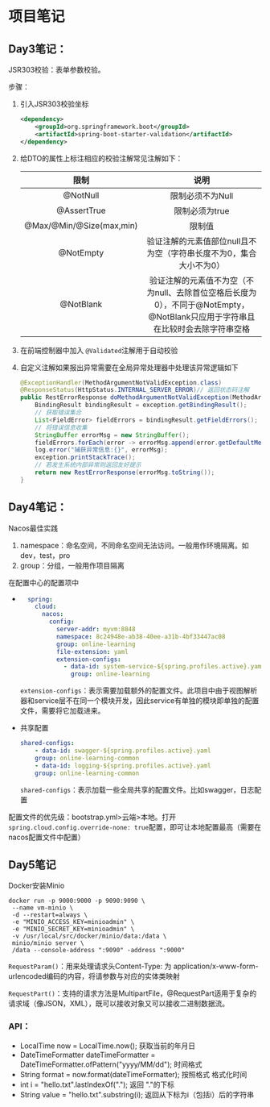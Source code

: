 # 项目笔记

## Day3笔记：

JSR303校验：表单参数校验。

步骤：

1. 引入JSR303校验坐标

    ```xml
    <dependency>
        <groupId>org.springframework.boot</groupId>
        <artifactId>spring-boot-starter-validation</artifactId>
    </dependency>
    ```

2. 给DTO的属性上标注相应的校验注解常见注解如下：

    |           限制           |                             说明                             |
    | :----------------------: | :----------------------------------------------------------: |
    |         @NotNull         |                       限制必须不为Null                       |
    |       @AssertTrue        |                        限制必须为true                        |
    | @Max/@Min/@Size(max,min) |                            限制值                            |
    |        @NotEmpty         | 验证注解的元素值部位null且不为空（字符串长度不为0，集合大小不为0） |
    |        @NotBlank         | 验证注解的元素值不为空（不为null、去除首位空格后长度为0），不同于@NotEmpty，@NotBlank只应用于字符串且在比较时会去除字符串空格 |

3. 在前端控制器中加入 `@Validated`注解用于自动校验

4. 自定义注解如果报出异常需要在全局异常处理器中处理该异常逻辑如下

    ```java
    @ExceptionHandler(MethodArgumentNotValidException.class)
    @ResponseStatus(HttpStatus.INTERNAL_SERVER_ERROR)// 返回状态码注解
    public RestErrorResponse doMethodArgumentNotValidException(MethodArgumentNotValidException exception) {
        BindingResult bindingResult = exception.getBindingResult();
        // 获取错误集合
        List<FieldError> fieldErrors = bindingResult.getFieldErrors();
        // 将错误信息收集
        StringBuffer errorMsg = new StringBuffer();
        fieldErrors.forEach(error -> errorMsg.append(error.getDefaultMessage()).append(","));
        log.error("捕获异常信息:{}", errorMsg);
        exception.printStackTrace();
        // 若发生系统内部异常则返回友好提示
        return new RestErrorResponse(errorMsg.toString());
    }
    ```


## Day4笔记：

Nacos最佳实践

1. namespace：命名空间，不同命名空间无法访问。一般用作环境隔离。如dev，test，pro
2. group：分组，一般用作项目隔离

在配置中心的配置项中

- ```yaml
    spring:
      cloud:
        nacos:
          config:
            server-addr: myvm:8848
            namespace: 8c24948e-ab38-40ee-a31b-4bf33447ac08
            group: online-learning
            file-extension: yaml
            extension-configs:
              - data-id: system-service-${spring.profiles.active}.yaml
                group: online-learning
    ```

    `extension-configs`：表示需要加载额外的配置文件。此项目中由于视图解析器和service层不在同一个模块开发，因此service有单独的模块即单独的配置文件，需要将它加载进来。

- 共享配置

    ```yaml
    shared-configs:
        - data-id: swagger-${spring.profiles.active}.yaml
        group: online-learning-common
        - data-id: logging-${spring.profiles.active}.yaml
        group: online-learning-common
    ```

    `shared-configs`：表示加载一些全局共享的配置文件。比如swagger，日志配置

配置文件的优先级：bootstrap.yml>云端>本地。打开`spring.cloud.config.override-none: true`配置，即可让本地配置最高（需要在nacos配置文件中配置）

## Day5笔记

Docker安装Minio

```shell
docker run -p 9000:9000 -p 9090:9090 \
 --name vm-minio \
 -d --restart=always \
 -e "MINIO_ACCESS_KEY=minioadmin" \
 -e "MINIO_SECRET_KEY=minioadmin" \
 -v /usr/local/src/docker/minio/data:/data \
 minio/minio server \
 /data --console-address ":9090" -address ":9000"
```

`RequestParam()`：用来处理请求头Content-Type: 为 application/x-www-form-urlencoded编码的内容，将请参数与对应的实体类映射

`RequestPart()`：支持的请求方法是MultipartFile，@RequestPart适用于复杂的请求域（像JSON，XML），既可以接收对象又可以接收二进制数据流。

### API：

- LocalTime now = LocalTime.now(); 获取当前的年月日
- DateTimeFormatter dateTimeFormatter = DateTimeFormatter.ofPattern("yyyy/MM/dd"); 时间格式
- String format = now.format(dateTimeFormatter);  按照格式 格式化时间
- int i = "hello.txt".lastIndexOf("."); 返回 "."的下标
- String value = "hello.txt".substring(i); 返回从下标为i（包括i）后的字符串

